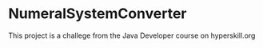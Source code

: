 # NumeralSystemConverter
This project is a challege from the Java Developer course on hyperskill.org
